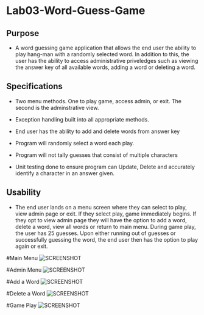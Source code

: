 # Lab03-Word-Guess-Game

## Purpose

- A word guessing game application that allows the end user the ability to play hang-man with a randomly selected word. In addition to this, the user has the ability to access administrative priveledges such as viewing the answer key of all available words, adding a word or deleting a word.

## Specifications

- Two menu methods. One to play game, access admin, or exit. The second is the adminstrative view.

- Exception handling built into all appropriate methods.

- End user has the ability to add and delete words from answer key

- Program will randomly select a word each play.

- Program will not tally guesses that consist of multiple characters

- Unit testing done to ensure program can Update, Delete and accurately identify a character in an answer given.

## Usability

- The end user lands on a menu screen where they can select to play, view admin page or exit. If they select play, game immediately begins. If they opt to view admin page they will have the option to add a word, delete a word, view all words or return to main menu. During game play, the user has 25 guesses. Upon either running out of guesses or successfully guessing the word, the end user then has the option to play again or exit.

#Main Menu
![SCREENSHOT]()

#Admin Menu
![SCREENSHOT]()

#Add a Word
![SCREENSHOT]()

#Delete a Word
![SCREENSHOT]()

#Game Play
![SCREENSHOT]()


